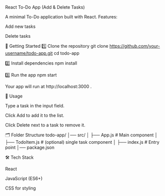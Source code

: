 React To-Do App (Add & Delete Tasks)

A minimal To-Do application built with React.
Features:

Add new tasks

Delete tasks

🚀 Getting Started
1️⃣ Clone the repository
git clone https://github.com/your-username/todo-app.git
cd todo-app

2️⃣ Install dependencies
npm install

3️⃣ Run the app
npm start


Your app will run at http://localhost:3000
.

📌 Usage

Type a task in the input field.

Click Add to add it to the list.

Click Delete next to a task to remove it.

🗂️ Folder Structure
todo-app/
│── src/
│   ├── App.js      # Main component
│   ├── TodoItem.js # (optional) single task component
│   ├── index.js    # Entry point
│── package.json

🛠️ Tech Stack

React

JavaScript (ES6+)

CSS for styling

